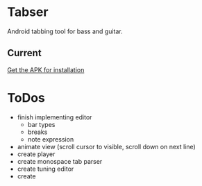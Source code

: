 # Tabser

Android tabbing tool for bass and guitar.

## Current

[Get the APK for installation](https://github.com/tinygrain/tabser/releases/tag/latest)

# ToDos
- finish implementing editor
  - bar types
  - breaks
  - note expression
- animate view (scroll cursor to visible, scroll down on next line)
- create player
- create monospace tab parser
- create tuning editor
- create